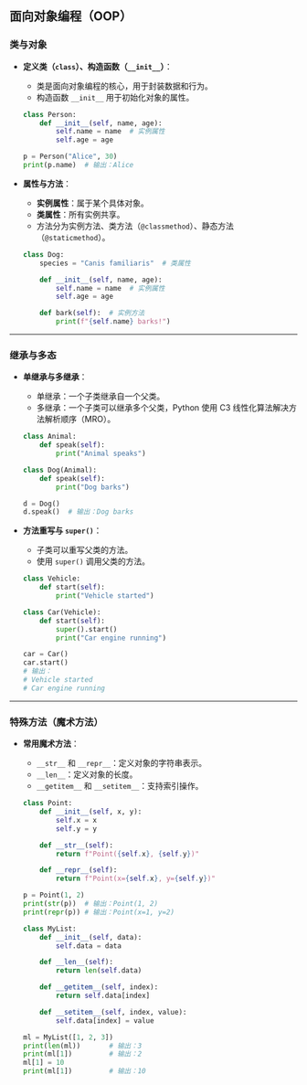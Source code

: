 ## **面向对象编程（OOP）**

### **类与对象**

- **定义类（`class`）、构造函数（`__init__`）**：
  - 类是面向对象编程的核心，用于封装数据和行为。
  - 构造函数 `__init__` 用于初始化对象的属性。

  ```python
  class Person:
      def __init__(self, name, age):
          self.name = name  # 实例属性
          self.age = age

  p = Person("Alice", 30)
  print(p.name)  # 输出：Alice
  ```

- **属性与方法**：
  - **实例属性**：属于某个具体对象。
  - **类属性**：所有实例共享。
  - 方法分为实例方法、类方法（`@classmethod`）、静态方法（`@staticmethod`）。

  ```python
  class Dog:
      species = "Canis familiaris"  # 类属性

      def __init__(self, name, age):
          self.name = name  # 实例属性
          self.age = age

      def bark(self):  # 实例方法
          print(f"{self.name} barks!")
  ```

---

### **继承与多态**

- **单继承与多继承**：
  - 单继承：一个子类继承自一个父类。
  - 多继承：一个子类可以继承多个父类，Python 使用 C3 线性化算法解决方法解析顺序（MRO）。

  ```python
  class Animal:
      def speak(self):
          print("Animal speaks")

  class Dog(Animal):
      def speak(self):
          print("Dog barks")

  d = Dog()
  d.speak()  # 输出：Dog barks
  ```

- **方法重写与 `super()`**：
  - 子类可以重写父类的方法。
  - 使用 `super()` 调用父类的方法。

  ```python
  class Vehicle:
      def start(self):
          print("Vehicle started")

  class Car(Vehicle):
      def start(self):
          super().start()
          print("Car engine running")

  car = Car()
  car.start()
  # 输出：
  # Vehicle started
  # Car engine running
  ```

---

### **特殊方法（魔术方法）**

- **常用魔术方法**：
  - `__str__` 和 `__repr__`：定义对象的字符串表示。
  - `__len__`：定义对象的长度。
  - `__getitem__` 和 `__setitem__`：支持索引操作。

  ```python
  class Point:
      def __init__(self, x, y):
          self.x = x
          self.y = y

      def __str__(self):
          return f"Point({self.x}, {self.y})"

      def __repr__(self):
          return f"Point(x={self.x}, y={self.y})"

  p = Point(1, 2)
  print(str(p))  # 输出：Point(1, 2)
  print(repr(p)) # 输出：Point(x=1, y=2)
  ```

  ```python
  class MyList:
      def __init__(self, data):
          self.data = data

      def __len__(self):
          return len(self.data)

      def __getitem__(self, index):
          return self.data[index]

      def __setitem__(self, index, value):
          self.data[index] = value

  ml = MyList([1, 2, 3])
  print(len(ml))       # 输出：3
  print(ml[1])         # 输出：2
  ml[1] = 10
  print(ml[1])         # 输出：10
  ```